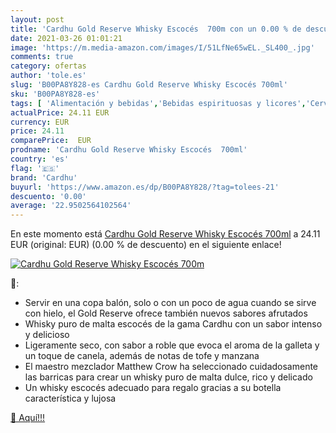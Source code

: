 ```yaml
---
layout: post
title: 'Cardhu Gold Reserve Whisky Escocés  700m con un 0.00 % de descuento'
date: 2021-03-26 01:01:21
image: 'https://m.media-amazon.com/images/I/51LfNe65wEL._SL400_.jpg'
comments: true
category: ofertas
author: 'tole.es'
slug: 'B00PA8Y828-es Cardhu Gold Reserve Whisky Escocés 700ml'
sku: 'B00PA8Y828-es'
tags: [ 'Alimentación y bebidas','Bebidas espirituosas y licores','Cervezas, vinos y licores','Whisky','cardhu','whisky', ]
actualPrice: 24.11 EUR
currency: EUR
price: 24.11
comparePrice:  EUR
prodname: 'Cardhu Gold Reserve Whisky Escocés  700ml'
country: 'es'
flag: '🇪🇸'
brand: 'Cardhu'
buyurl: 'https://www.amazon.es/dp/B00PA8Y828/?tag=tolees-21'
descuento: '0.00'
average: '22.9502564102564'
---
```


En este momento está [Cardhu Gold Reserve Whisky Escocés  700ml](https://www.amazon.es/dp/B00PA8Y828/?tag=tolees-21) a 24.11 EUR (original:  EUR) (0.00 %  de descuento) en el siguiente enlace!

[![Cardhu Gold Reserve Whisky Escocés  700m](https://m.media-amazon.com/images/I/51LfNe65wEL._SL400_.jpg)](https://www.amazon.es/dp/B00PA8Y828/?tag=tolees-21)

🔎:

- Servir en una copa balón, solo o con un poco de agua cuando se sirve con hielo, el Gold Reserve ofrece también nuevos sabores afrutados
- Whisky puro de malta escocés de la gama Cardhu con un sabor intenso y delicioso
- Ligeramente seco, con sabor a roble que evoca el aroma de la galleta y un toque de canela, además de notas de tofe y manzana
- El maestro mezclador Matthew Crow ha seleccionado cuidadosamente las barricas para crear un whisky puro de malta dulce, rico y delicado
- Un whisky escocés adecuado para regalo gracias a su botella característica y lujosa

[🛒 Aquí!!!](https://www.amazon.es/dp/B00PA8Y828/?tag=tolees-21)
